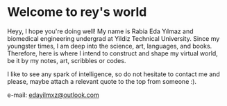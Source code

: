 # Welcome to rey's world

Heyy, I hope you're doing well! My name is Rabia Eda Yılmaz and biomedical engineering undergrad at Yildiz Technical University. Since my youngster times, I am deep into the science, art, languages, and books. Therefore, here is where I intend to construct and shape my virtual world, be it by my notes, art, scribbles or codes.

I like to see any spark of intelligence, so do not hesitate to contact me and please, maybe attach a relevant quote to the top from someone :).

e-mail: edayilmxz@outlook.com